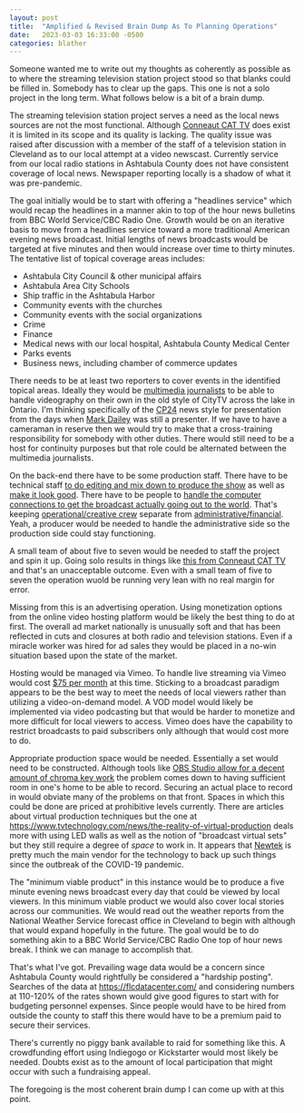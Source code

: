 ```yaml
---
layout: post
title:  "Amplified & Revised Brain Dump As To Planning Operations"
date:   2023-03-03 16:33:00 -0500
categories: blather
---
```

Someone wanted me to write out my thoughts as coherently as possible as to where the streaming television station project stood so that blanks could be filled in.  Somebody has to clear up the gaps.  This one is not a solo project in the long term.  What follows below is a bit of a brain dump.

The streaming television station project serves a need as the local news sources are not the most functional.  Although [Conneaut CAT TV](https://vimeo.com/user126359532) does exist it is limited in its scope and its quality is lacking.  The quality issue was raised after discussion with a member of the staff of a television station in Cleveland as to our local attempt at a video newscast.  Currently service from our local radio stations in Ashtabula County does not have consistent coverage of local news.  Newspaper reporting locally is a shadow of what it was pre-pandemic.

The goal initially would be to start with offering a "headlines service" which would recap the headlines in a manner akin to top of the hour news bulletins from BBC World Service/CBC Radio One.  Growth would be on an iterative basis to move from a headlines service toward a more traditional American evening news broadcast.  Initial lengths of news broadcasts would be targeted at five minutes and then would increase over time to thirty minutes.  The tentative list of topical coverage areas  includes:

* Ashtabula City Council & other municipal affairs
* Ashtabula Area City Schools
* Ship traffic in the Ashtabula Harbor
* Community events with the churches
* Community events with the social organizations
* Crime
* Finance
* Medical news with our local hospital, Ashtabula County Medical Center
* Parks events
* Business news, including chamber of commerce updates

There needs to be at least two reporters to cover events in the identified topical areas.  Ideally they would be [multimedia journalists](https://en.wikipedia.org/w/index.php?title=Multimedia_journalism&oldid=1131239568) to be able to handle videography on their own in the old style of CityTV across the lake in Ontario.  I'm thinking specifically of the [CP24](https://en.wikipedia.org/w/index.php?title=CP24&oldid=1138757831) news style for presentation from the days when [Mark Dailey](https://en.wikipedia.org/w/index.php?title=Mark_Dailey&oldid=1124036072) was still a presenter.  If we have to have a cameraman in reserve then we would try to make that a cross-training responsibility for somebody with other duties.  There would still need to be a host for continuity purposes but that role could be alternated between the multimedia journalists.

On the back-end there have to be some production staff.  There have to be technical staff [to do editing and mix down to produce the show](https://en.wikipedia.org/w/index.php?title=Production_control_room&oldid=1087451141) as well as [make it look good](https://en.wikipedia.org/w/index.php?title=Broadcast_designer&oldid=1096142751).  There have to be people to [handle the computer connections to get the broadcast actually going out to the world](https://en.wikipedia.org/w/index.php?title=Transmission_control_room&oldid=1107297485).  That's keeping [operational/creative crew](https://en.wikipedia.org/w/index.php?title=Television_crew&oldid=1121314540) separate from [administrative/financial](https://en.wikipedia.org/w/index.php?title=Television_producer&oldid=1133167514).  Yeah, a producer would be needed to handle the administrative side so the production side could stay functioning.

A small team of about five to seven would be needed to staff the project and spin it up.  Going solo results in things like [this from Conneaut CAT TV](https://vimeo.com/803474271) and that's an unacceptable outcome.  Even with a small team of five to seven the operation wuold be running very lean with no real margin for error.

Missing from this is an advertising operation.  Using monetization options from the online video hosting platform would be likely the best thing to do at first.  The overall ad market nationally is unusually soft and that has been reflected in cuts and closures at both radio and television stations.  Even if a miracle worker was hired for ad sales they would be placed in a no-win situation based upon the state of the market.

Hosting would be managed via Vimeo.  To handle live streaming via Vimeo would cost [$75 per month](https://vimeo.com/upgrade) at this time.  Sticking to a broadcast paradigm appears to be the best way to meet the needs of local viewers rather than utilizing a video-on-demand model.  A VOD model would likely be implemented via video podcasting but that would be harder to monetize and more difficult for local viewers to access.  Vimeo does have the capability to restrict broadcasts to paid subscribers only although that would cost more to do.

Appropriate production space would be needed.  Essentially a set would need to be constructed.  Although tools like [OBS Studio allow for a decent amount of chroma key work](https://obsproject.com/kb/chroma-key-filter) the problem comes down to having sufficient room in one's home to be able to record.  Securing an actual place to record in would obviate many of the problems on that front.  Spaces in which this could be done are priced at prohibitive levels currently.  There are articles about virtual production techniques but the one at <https://www.tvtechnology.com/news/the-reality-of-virtual-production> deals more with using LED walls as well as the notion of "broadcast virtual sets" but they still require a degree of *space* to work in.  It appears that [Newtek](https://www.newtek.com) is pretty much the main vendor for the technology to back up such things since the outbreak of the COVID-19 pandemic.

The "minimum viable product" in this instance would be to produce a five minute evening news broadcast every day that could be viewed by local viewers.  In this minimum viable product we would also cover local stories across our communities.  We would read out the weather reports from the National Weather Service forecast office in Cleveland to begin with although that would expand hopefully in the future.  The goal would be to do something akin to a BBC World Service/CBC Radio One top of hour news break.  I think we can manage to accomplish that.

That's what I've got.  Prevailing wage data would be a concern since Ashtabula County would rightfully be considered a "hardship posting".  Searches of the data at <https://flcdatacenter.com/> and considering numbers at 110-120% of the rates shown would give good figures to start with for budgeting personnel expenses.  Since people would have to be hired from outside the county to staff this there would have to be a premium paid to secure their services.

There's currently no piggy bank available to raid for something like this.  A crowdfunding effort using Indiegogo or Kickstarter would most likely be needed.  Doubts exist as to the amount of local participation that might occur with such a fundraising appeal.

The foregoing is the most coherent brain dump I can come up with at this point.
